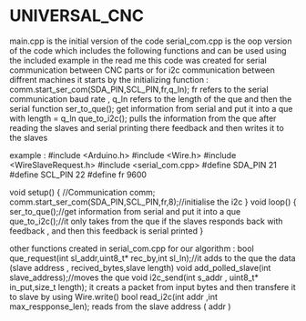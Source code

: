 # UNIVERSAL_CNC
main.cpp is the initial version of the code
serial_com.cpp is the oop version of the code which includes the following functions and can be used using the included example in the read me
this code was created for serial communication between CNC parts  or for i2c communication between diffrent machines 
it starts by 
the initializing function : comm.start_ser_com(SDA_PIN,SCL_PIN,fr,q_ln); fr refers to the serial communication baud rate , q_ln refers to the length of the que
and then the serial function ser_to_que(); get information from serial and put it into a que with length = q_ln
que_to_i2c(); pulls the information from the que after reading the slaves and serial printing there feedback and then writes it to the slaves 


example : 
  #include <Arduino.h>
  #include <Wire.h>
  #include <WireSlaveRequest.h>
  #include <serial_com.cpp> 
  #define SDA_PIN 21
  #define SCL_PIN 22
  #define fr 9600

  void setup()
  {
    //Communication comm; 
    comm.start_ser_com(SDA_PIN,SCL_PIN,fr,8);//initialise the i2c
  }
  void loop()
  {
  ser_to_que();//get information from serial and put it into a que 
  que_to_i2c();//it only takes from the que if the slaves responds back with feedback , and then this feedback is serial printed 
  }   
  
  
  
  
  other functions created in serial_com.cpp for our algorithm : 
  bool que_request(int sl_addr,uint8_t* rec_by,int sl_ln);//it adds to the que the data (slave address , recived_bytes,slave length)
  void add_polled_slave(int slave_address);//moves the que
  void i2c_send(int s_addr , uint8_t* in_put,size_t length); it creats a packet from input bytes and then transfere it to slave by using Wire.write()
  bool read_i2c(int addr ,int max_respponse_len); reads from the slave address ( addr ) 
  
